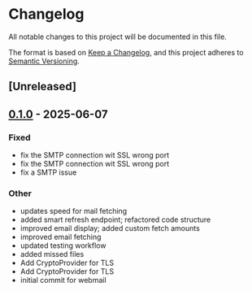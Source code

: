 # Changelog

All notable changes to this project will be documented in this file.

The format is based on [Keep a Changelog](https://keepachangelog.com/en/1.0.0/),
and this project adheres to [Semantic Versioning](https://semver.org/spec/v2.0.0.html).

## [Unreleased]

## [0.1.0](https://github.com/drobit/webmail/releases/tag/v0.1.0) - 2025-06-07

### Fixed

- fix the SMTP connection wit SSL wrong port
- fix the SMTP connection wit SSL wrong port
- fix a SMTP issue

### Other

- updates speed for mail fetching
- added smart refresh endpoint; refactored code structure
- improved email display; added custom fetch amounts
- improved email fetching
- updated testing workflow
- added missed files
- Add CryptoProvider for TLS
- Add CryptoProvider for TLS
- initial commit for webmail
